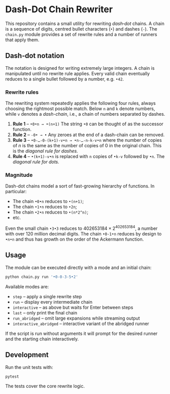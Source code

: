 # Dash-Dot Chain Rewriter

This repository contains a small utility for rewriting *dash‑dot* chains. A
chain is a sequence of digits, centred bullet characters (`•`) and dashes
(`-`). The `chain.py` module provides a set of rewrite rules and a number of
runners that apply them.

## Dash‑dot notation

The notation is designed for writing extremely large integers.
A chain is manipulated until no rewrite rule applies.  Every valid
chain eventually reduces to a single bullet followed by a number, e.g.
`•42`.

### Rewrite rules

The rewriting system repeatedly applies the following four rules, always
choosing the rightmost possible match.  Below ``n`` and ``k`` denote numbers, while ``v``
denotes a _dash-chain_, i.e., a chain of numbers separated by dashes.

1. **Rule 1** – ``•0•n → •(n+1)``
   The string ``•0`` can be thought of as the successor function.
2. **Rule 2** – ``-0• → •``
   Any zeroes at the end of a dash-chain can be removed.
3. **Rule 3** – ``•0-…-0-(k+1)-v•n → •n-…-n-k-v•n``
    where the number of copies of $n$ is the same as the number of copies of 0 in the original chain. This is the _diagonal rule for dashes._
4. **Rule 4** – ``•(k+1)-v•n`` is replaced with ``n`` copies of ``•k-v``
   followed by ``•n``. The _diagonal rule for dots._

### Magnitude

Dash-dot chains model a sort of fast-growing hierarchy of functions. In particular:
- The chain ``•0•n`` reduces to ``•(n+1)``;
- The chain ``•1•n`` reduces to ``•2n``;
- The chain ``•2•n`` reduces to ``•(n*2^n)``;
- etc.

Even the small chain ``•3•3`` reduces to $402653184 \times 2^{402653184}$, a number with over 120 million decimal digits.
The chain ``•0-1•n`` reduces by design to ``•n•n`` and thus has growth on the order of the Ackermann function.

## Usage

The module can be executed directly with a mode and an initial chain:

```bash
python chain.py run '•0-0-3-5•2'
```

Available modes are:

- `step` – apply a single rewrite step
- `run` – display every intermediate chain
- `interactive` – as above but waits for Enter between steps
- `last` – only print the final chain
- `run_abridged` – omit large expansions while streaming output
- `interactive_abridged` – interactive variant of the abridged runner

If the script is run without arguments it will prompt for the desired runner
and the starting chain interactively.

## Development

Run the unit tests with:

```bash
pytest
```

The tests cover the core rewrite logic.
